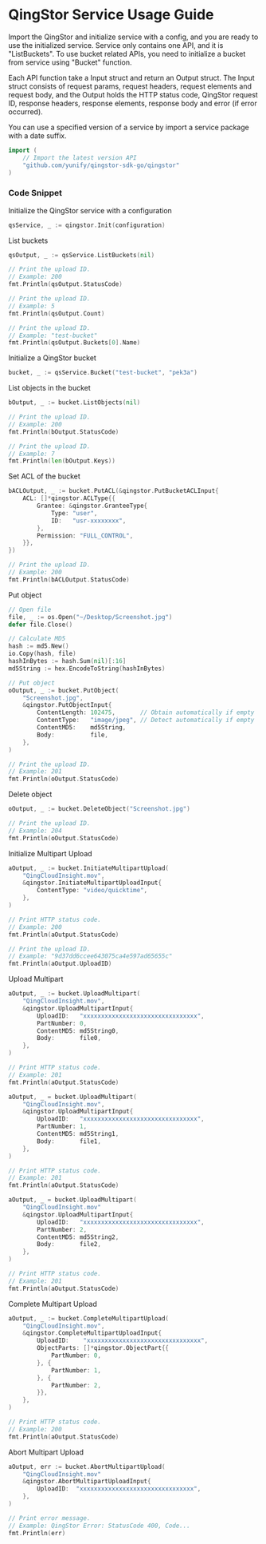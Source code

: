 # QingStor Service Usage Guide

Import the QingStor and initialize service with a config, and you are ready to use the initialized service. Service only contains one API, and it is "ListBuckets".
To use bucket related APIs, you need to initialize a bucket from service using "Bucket" function.

Each API function take a Input struct and return an Output struct. The Input struct consists of request params, request headers, request elements and request body, and the Output holds the HTTP status code, QingStor request ID, response headers, response elements, response body and error (if error occurred).

You can use a specified version of a service by import a service package with a date suffix.

``` go
import (
	// Import the latest version API
	"github.com/yunify/qingstor-sdk-go/qingstor"
)
```

### Code Snippet

Initialize the QingStor service with a configuration

``` go
qsService, _ := qingstor.Init(configuration)
```

List buckets

``` go
qsOutput, _ := qsService.ListBuckets(nil)

// Print the upload ID.
// Example: 200
fmt.Println(qsOutput.StatusCode)

// Print the upload ID.
// Example: 5
fmt.Println(qsOutput.Count)

// Print the upload ID.
// Example: "test-bucket"
fmt.Println(qsOutput.Buckets[0].Name)
```

Initialize a QingStor bucket

``` go
bucket, _ := qsService.Bucket("test-bucket", "pek3a")
```

List objects in the bucket

``` go
bOutput, _ := bucket.ListObjects(nil)

// Print the upload ID.
// Example: 200
fmt.Println(bOutput.StatusCode)

// Print the upload ID.
// Example: 7
fmt.Println(len(bOutput.Keys))
```

Set ACL of the bucket

``` go
bACLOutput, _ := bucket.PutACL(&qingstor.PutBucketACLInput{
	ACL: []*qingstor.ACLType{{
		Grantee: &qingstor.GranteeType{
			Type: "user",
			ID:   "usr-xxxxxxxx",
		},
		Permission: "FULL_CONTROL",
	}},
})

// Print the upload ID.
// Example: 200
fmt.Println(bACLOutput.StatusCode)
```

Put object

``` go
// Open file
file, _ := os.Open("~/Desktop/Screenshot.jpg")
defer file.Close()

// Calculate MD5
hash := md5.New()
io.Copy(hash, file)
hashInBytes := hash.Sum(nil)[:16]
md5String := hex.EncodeToString(hashInBytes)

// Put object
oOutput, _ := bucket.PutObject(
	"Screenshot.jpg",
	&qingstor.PutObjectInput{
		ContentLength: 102475,       // Obtain automatically if empty
		ContentType:   "image/jpeg", // Detect automatically if empty
		ContentMD5:    md5String,
		Body:          file,
	},
)

// Print the upload ID.
// Example: 201
fmt.Println(oOutput.StatusCode)
```

Delete object

``` go
oOutput, _ := bucket.DeleteObject("Screenshot.jpg")

// Print the upload ID.
// Example: 204
fmt.Println(oOutput.StatusCode)
```

Initialize Multipart Upload

``` go
aOutput, _ := bucket.InitiateMultipartUpload(
	"QingCloudInsight.mov",
	&qingstor.InitiateMultipartUploadInput{
		ContentType: "video/quicktime",
	},
)

// Print HTTP status code.
// Example: 200
fmt.Println(aOutput.StatusCode)

// Print the upload ID.
// Example: "9d37dd6ccee643075ca4e597ad65655c"
fmt.Println(aOutput.UploadID)
```

Upload Multipart

``` go
aOutput, _ := bucket.UploadMultipart(
	"QingCloudInsight.mov",
	&qingstor.UploadMultipartInput{
		UploadID:   "xxxxxxxxxxxxxxxxxxxxxxxxxxxxxxxx",
		PartNumber: 0,
		ContentMD5: md5String0,
		Body:       file0,
	},
)

// Print HTTP status code.
// Example: 201
fmt.Println(aOutput.StatusCode)

aOutput, _ = bucket.UploadMultipart(
	"QingCloudInsight.mov",
	&qingstor.UploadMultipartInput{
		UploadID:   "xxxxxxxxxxxxxxxxxxxxxxxxxxxxxxxx",
		PartNumber: 1,
		ContentMD5: md5String1,
		Body:       file1,
	},
)

// Print HTTP status code.
// Example: 201
fmt.Println(aOutput.StatusCode)

aOutput, _ = bucket.UploadMultipart(
	"QingCloudInsight.mov"
	&qingstor.UploadMultipartInput{
		UploadID:   "xxxxxxxxxxxxxxxxxxxxxxxxxxxxxxxx",
		PartNumber: 2,
		ContentMD5: md5String2,
		Body:       file2,
	},
)

// Print HTTP status code.
// Example: 201
fmt.Println(aOutput.StatusCode)
```

Complete Multipart Upload

``` go
aOutput, _ := bucket.CompleteMultipartUpload(
	"QingCloudInsight.mov",
	&qingstor.CompleteMultipartUploadInput{
		UploadID:    "xxxxxxxxxxxxxxxxxxxxxxxxxxxxxxxx",
		ObjectParts: []*qingstor.ObjectPart{{
			PartNumber: 0,
		}, {
			PartNumber: 1,
		}, {
			PartNumber: 2,
		}},
	},
)

// Print HTTP status code.
// Example: 200
fmt.Println(aOutput.StatusCode)
```

Abort Multipart Upload

``` go
aOutput, err := bucket.AbortMultipartUpload(
	"QingCloudInsight.mov"
	&qingstor.AbortMultipartUploadInput{
		UploadID:  "xxxxxxxxxxxxxxxxxxxxxxxxxxxxxxxx",
	},
)

// Print error message.
// Example: QingStor Error: StatusCode 400, Code...
fmt.Println(err)
```
